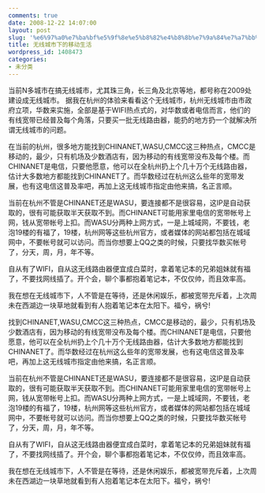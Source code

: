 ```yaml
---
comments: true
date: 2008-12-22 14:07:00
layout: post
slug: '%e6%97%a0%e7%ba%bf%e5%9f%8e%e5%b8%82%e4%b8%8b%e7%9a%84%e7%a7%bb%e5%8a%a8%e7%94%9f%e6%b4%bb'
title: 无线城市下的移动生活
wordpress_id: 1408473
categories:
- 未分类
---
```


当前N多城市在搞无线城市，尤其珠三角，长三角及北京等地，都号称在2009处建设成无线城市。 据我在杭州的体验来看看这个无线城市，杭州无线城市由市政府立项，华数来实施，全部是基于WIFI热点式的，对华数或者电信而言，他们的有线宽带已经普及每个角落，只要买一批无线路由器，能扔的地方扔一个就解决所谓无线城市的问题。




在当前的杭州，很多地方能找到CHINANET,WASU,CMCC这三种热点，CMCC是移动的，最少，只有机场及少数酒店有，因为移动的有线宽带没布及每个楼。而CHINANET是电信，只要他愿意，他可以在全杭州扔上个几十万个无线路由器，估计大多数地方都能找到CHINANET了。而华数经过在杭州这么些年的宽带发展，也有这电信这普及率吧，再加上这无线城市指定由他来搞，名正言顺。




当前在杭州不管是CHINANET还是WASU，要连接都不是很容易，这IP是自动获取的，很有可能获取半天获取不到。而CHINANET可能用家里电信的宽带帐号上网，钱从宽带帐号上扣。而WASU分两种上网方式，一是上城域网，不要钱，老泡19楼的有福了，19楼，杭州网等这些杭州官方，或者媒体的网站都包括在城域网中，不要帐号就可以访问。而当你想要上QQ之类的时候，只要找华数买帐号了，分天，周，月，年不等。




自从有了WIFI，自从这无线路由器便宜成白菜时，拿着笔记本的兄弟姐妹就有福了，不要找网线插了。开个会，聊个事都抱着笔记本，不仅仅帅，而且效率高。




我在想在无线城市下，人不管是在等待，还是休闲娱乐，都被宽带充斥着，上次周未在西湖边一块草地就看到有人抱着笔记本在太阳下。福兮，祸兮!




找到CHINANET,WASU,CMCC这三种热点，CMCC是移动的，最少，只有机场及少数酒店有，因为移动的有线宽带没布及每个楼。而CHINANET是电信，只要他愿意，他可以在全杭州扔上个几十万个无线路由器，估计大多数地方都能找到CHINANET了。而华数经过在杭州这么些年的宽带发展，也有这电信这普及率吧，再加上这无线城市指定由他来搞，名正言顺。




当前在杭州不管是CHINANET还是WASU，要连接都不是很容易，这IP是自动获取的，很有可能获取半天获取不到。而CHINANET可能用家里电信的宽带帐号上网，钱从宽带帐号上扣。而WASU分两种上网方式，一是上城域网，不要钱，老泡19楼的有福了，19楼，杭州网等这些杭州官方，或者媒体的网站都包括在城域网中，不要帐号就可以访问。而当你想要上QQ之类的时候，只要找华数买帐号了，分天，周，月，年不等。




自从有了WIFI，自从这无线路由器便宜成白菜时，拿着笔记本的兄弟姐妹就有福了，不要找网线插了。开个会，聊个事都抱着笔记本，不仅仅帅，而且效率高。




我在想在无线城市下，人不管是在等待，还是休闲娱乐，都被宽带充斥着，上次周未在西湖边一块草地就看到有人抱着笔记本在太阳下。福兮，祸兮!
